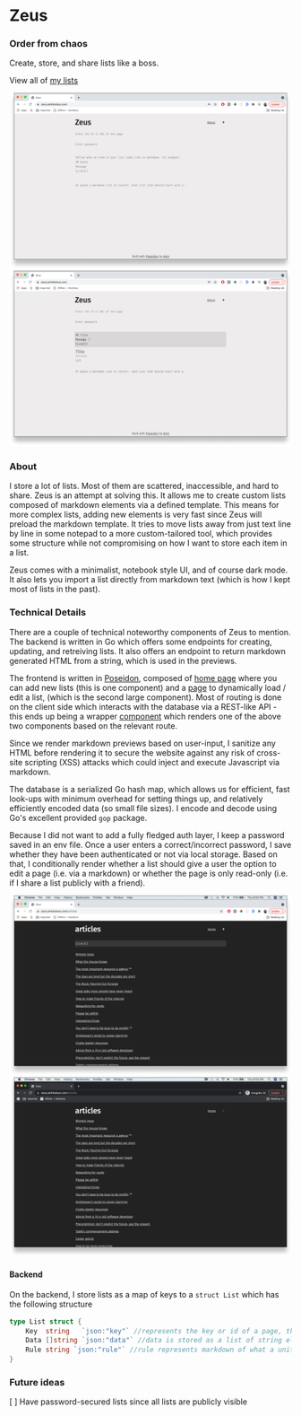 # Zeus
### Order from chaos
Create, store, and share lists like a boss.

View all of [my lists](https://zeus.amirbolous.com/directory)

![home](docs/homelight.png)
![preview](docs/preview.png)

### About
I store a lot of lists. Most of them are scattered, inaccessible, and hard to share. Zeus is an attempt at solving this. It allows me to create custom lists composed of markdown elements via a defined template. This means for more complex lists, adding new elements is very fast since Zeus will preload the markdown template. It tries to move lists away from just text line by line in some notepad to a more custom-tailored tool, which provides some structure while not compromising on how I want to store each item in a list.

Zeus comes with a minimalist, notebook style UI, and of course dark mode. It also lets you import a list directly from markdown text (which is how I kept most of lists in the past). 

### Technical Details
There are a couple of technical noteworthy components of Zeus to mention. The backend is written in Go which offers some endpoints for creating, updating, and retreiving lists. It also offers an endpoint to return markdown generated HTML from a string, which is used in the previews.

The frontend is written in [Poseidon](https://github.com/amirgamil/poseidon), composed of [home page](https://github.com/amirgamil/zeus/blob/master/static/js/main.js#L295) where you can add new lists (this is one component) and a [page](https://github.com/amirgamil/zeus/blob/master/static/js/main.js#L138) to dynamically load / edit a list, (which is the second large component). Most of routing is done on the client side which interacts with the database via a REST-like API - this ends up being a wrapper [component](https://github.com/amirgamil/zeus/blob/master/static/js/main.js#L489) which renders one of the above two components based on the relevant route.

Since we render markdown previews based on user-input, I sanitize any HTML before rendering it to secure the website against any risk of cross-site scripting (XSS) attacks which could inject and execute Javascript via markdown.

The database is a serialized Go hash map, which allows us for efficient, fast look-ups with minimum overhead for setting things up, and relatively efficiently encoded data (so small file sizes). I encode and decode using Go's excellent provided `gop` package.

Because I did not want to add a fully fledged auth layer, I keep a password saved in an env file. Once a user enters a correct/incorrect password, I save whether they have been authenticated or not via local storage. Based on that, I conditionally render whether a list should give a user the option to edit a page (i.e. via a markdown) or whether the page is only read-only (i.e. if I share a list publicly with a friend). 

![home](docs/darkedit.png)
![preview](docs/darkread.png)

#### Backend
On the backend, I store lists as a map of keys to a `struct List` which has the following structure
```go
type List struct {
	Key  string   `json:"key"` //represents the key or id of a page, this value acts as the route of the list
	Data []string `json:"data"` //data is stored as a list of string elements which are rendered markdown (so just string composed of HTML tags)
	Rule string `json:"rule"` //rule represents markdown of what a unit of the list looks like
}
```

### Future ideas
[ ] Have password-secured lists since all lists are publicly visible
